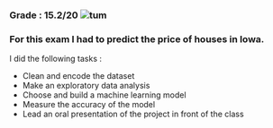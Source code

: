 
### Grade : 15.2/20                    ![tum](https://upload.wikimedia.org/wikipedia/commons/thumb/c/c8/Logo_of_the_Technical_University_of_Munich.svg/149px-Logo_of_the_Technical_University_of_Munich.svg.png)
### For this exam I had to predict the price of houses in Iowa. 
 I did the following tasks :
 - Clean and encode the dataset
 - Make an exploratory data analysis
 - Choose and build a machine learning model
 - Measure the accuracy of the model
 - Lead an oral presentation of the project in front of the class
